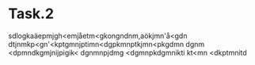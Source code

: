 # Task.2
sdlogkaäepmjgh<emjåetm<gkongndnm,aökjmn'å<gdn
dtjnmkp<gn'<kptgmnjptimn<dgpkmnptkjmn<pkgdmn
dgnm
<dpmndkgmjnijpigik<
dgnmnpjdmg
<dgmnpkdgmnikti
kt<mn
<dkptmnitd
